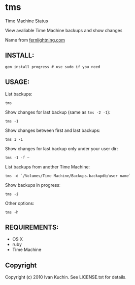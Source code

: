 # tms

Time Machine Status

View avaliable Time Machine backups and show changes

Name from [fernlightning.com](http://www.fernlightning.com/doku.php?id=software:misc:tms)

## INSTALL:

    gem install progress # use sudo if you need

## USAGE:

List backups:

    tms

Show changes for last backup (same as `tms -2 -1`):

    tms -1

Show changes between first and last backups:

    tms 1 -1

Show changes for last backup only under your user dir:

    tms -1 -f ~

List backups from another Time Machine:

    tms -d `/Volumes/Time Machine/Backups.backupdb/user name`

Show backups in progress:

    tms -i

Other options:

    tms -h

## REQUIREMENTS:

* OS X
* ruby
* Time Machine

## Copyright

Copyright (c) 2010 Ivan Kuchin. See LICENSE.txt for details.
